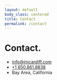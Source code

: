 ```yaml
---
layout: default
body_class: centered
title: Contact
permalink: /contact
---
```


# Contact.


* <span class="icon-mail"></span> [info@jmcardiff.com](mailto:info@jmcardiff.com)
* <span class="icon-phone"></span> [+1 650.861.8838](tel://1-650-861-8838)
* <span class="icon-map"></span> <span>Bay Area, California</span>
